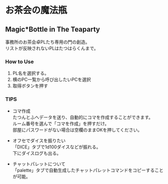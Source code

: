 
# お茶会の魔法瓶  

## Magic*Bottle in The Teaparty
事務所のお茶会卓PLたち専用の門の創造。  
リストが反映されないPLはたつはらくんまで。

### How to Use
1. PL名を選択する。
2. 横のPC一覧から呼び出したいPCを選択
3. 取得ボタンを押す

### TIPS
- コマ作成  
たつんとふへデータを送り、自動的にコマを作成することができます。  
ルーム番号を選んで「コマを作成」を押すだけ。  
部屋にパスワードがない場合は空欄のままOKを押してください。  

- オフセでダイスを振りたい  
「DICE」タブで1d100ダイスなどが振れる。  
下にダイスログも出る。  

- チャットパレットについて  
「palette」タブで自動生成したチャットパレットコマンドをコピーすることが可能。  
